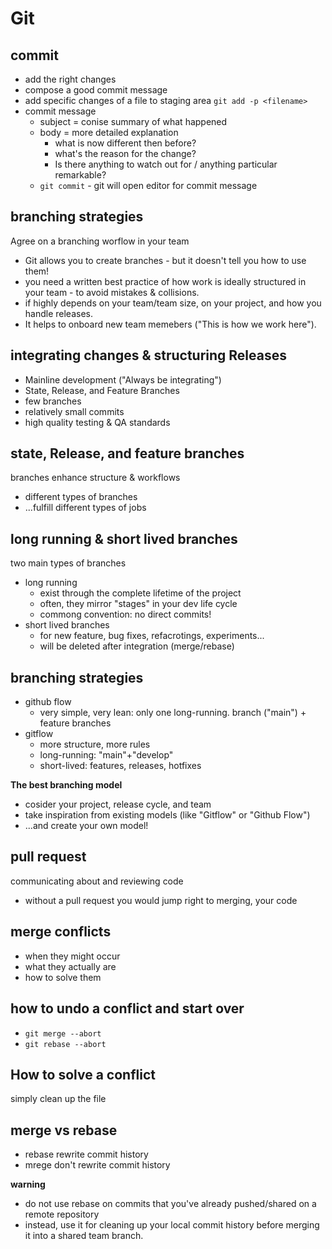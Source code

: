 # Git

## commit
- add the right changes
- compose a good commit message
- add specific changes of a file to staging area
`git add -p <filename>`
- commit message
  - subject = conise summary of what happened
  - body = more detailed explanation
    - what is now different then before?
    - what's the reason for the change?
    - Is there anything to watch out for / anything particular remarkable?  
  - `git commit` - git will open editor for commit message

## branching strategies 
Agree on a branching worflow in your team
- Git allows you to create branches - but it doesn't tell you how to use them!
- you need a written best practice of how work is ideally structured in your team - to avoid mistakes & collisions.
- if highly depends on your team/team size, on your project, and how you handle releases.
- It helps to onboard new team memebers ("This is how we work here"). 

## integrating changes & structuring Releases
- Mainline development ("Always be integrating")
- State, Release, and Feature Branches
- few branches
- relatively small commits
- high quality testing & QA standards 

## state, Release, and feature branches
branches enhance structure & workflows
- different  types of branches
- ...fulfill different types of jobs

## long running & short lived branches
two main types of branches
- long running
  - exist through the complete lifetime of the project
  - often, they mirror "stages" in your dev life cycle
  - commong convention: no direct commits!
- short lived branches
  - for new feature, bug fixes, refacrotings, experiments...
  - will be deleted after integration (merge/rebase)

## branching strategies
- github flow
  - very simple, very lean: only one long-running. branch ("main") + feature branches
- gitflow
  - more structure, more rules
  - long-running: "main"+"develop"
  - short-lived: features, releases, hotfixes

**The best branching model**
- cosider your project, release cycle, and team
- take inspiration from existing models (like "Gitflow" or "Github Flow")
- ...and create your own model!

## pull request
communicating about and reviewing code
- without a pull request you would jump right to merging, your code

## merge conflicts
- when they might occur
- what they actually are
- how to solve them

## how to undo a conflict and start over
- `git merge --abort`
- `git rebase --abort`

## How to solve a conflict
simply clean up the file

## merge vs rebase
- rebase rewrite commit history
- mrege don't rewrite commit history

**warning**
- do not use rebase on commits that you've already pushed/shared on a remote repository
- instead, use it for cleaning up your local commit history before merging it into a shared team branch.